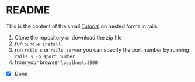 # README

This is the content of the small [Tutorial](http://blog.mutunda.com/nested-forms-in-rails-5/) on nested forms in rails.

1. Clone the repository or download the zip file
2. run `bundle install`
3. run `rails s` or `rails server` you can specify the port number by running `rails s -p $port_number`
4. from your browser `localhost:3000`

- [x] Done


